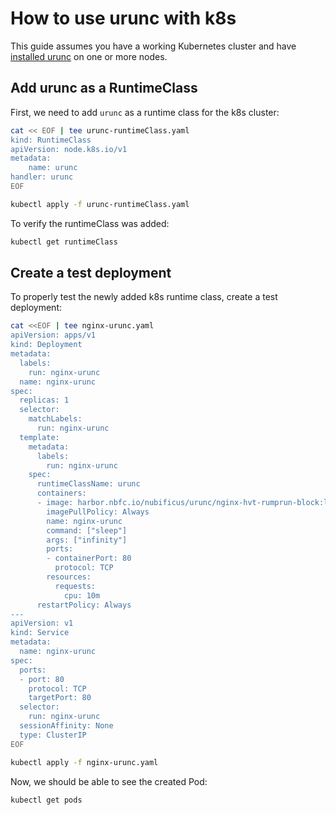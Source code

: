 # How to use urunc with k8s

This guide assumes you have a working Kubernetes cluster and have [installed urunc](../installation.md) on one or more nodes.

## Add urunc as a RuntimeClass

First, we need to add `urunc` as a runtime class for the k8s cluster:

```bash
cat << EOF | tee urunc-runtimeClass.yaml
kind: RuntimeClass
apiVersion: node.k8s.io/v1
metadata:
    name: urunc
handler: urunc
EOF

kubectl apply -f urunc-runtimeClass.yaml
```

To verify the runtimeClass was added:

```bash
kubectl get runtimeClass
```

## Create a test deployment

To properly test the newly added k8s runtime class, create a test deployment:

```bash
cat <<EOF | tee nginx-urunc.yaml
apiVersion: apps/v1
kind: Deployment
metadata:
  labels:
    run: nginx-urunc
  name: nginx-urunc
spec:
  replicas: 1
  selector:
    matchLabels:
      run: nginx-urunc
  template:
    metadata:
      labels:
        run: nginx-urunc
    spec:
      runtimeClassName: urunc
      containers:
      - image: harbor.nbfc.io/nubificus/urunc/nginx-hvt-rumprun-block:latest
        imagePullPolicy: Always
        name: nginx-urunc
        command: ["sleep"]
        args: ["infinity"]
        ports:
        - containerPort: 80
          protocol: TCP
        resources:
          requests:
            cpu: 10m
      restartPolicy: Always
---
apiVersion: v1
kind: Service
metadata:
  name: nginx-urunc
spec:
  ports:
  - port: 80
    protocol: TCP
    targetPort: 80
  selector:
    run: nginx-urunc
  sessionAffinity: None
  type: ClusterIP
EOF

kubectl apply -f nginx-urunc.yaml
```

Now, we should be able to see the created Pod:

```bash
kubectl get pods
```
